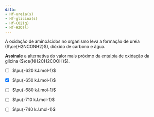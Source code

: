 ```yaml
---
data:
- Hf-ureia(s)
- Hf-glicina(s)
- Hf-CO2(g)
- Hf-H2O(l)
---
```


A oxidação de aminoácidos no organismo leva a formação de ureia ($\ce{H2NCONH2}$), dióxido de carbono e água.

**Assinale** a alternativa do valor mais próximo da entalpia de oxidação da glicina ($\ce{NH2CH2COOH}$).

- [ ] $\pu{-620 kJ.mol-1}$
- [x] $\pu{-650 kJ.mol-1}$
- [ ] $\pu{-680 kJ.mol-1}$
- [ ] $\pu{-710 kJ.mol-1}$
- [ ] $\pu{-740 kJ.mol-1}$

